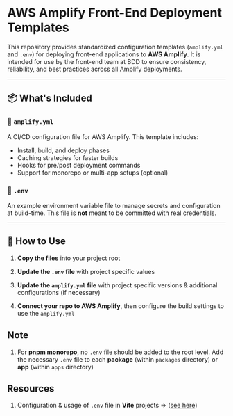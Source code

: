 # AWS Amplify Front-End Deployment Templates

This repository provides standardized configuration templates (`amplify.yml` and `.env`) for deploying front-end applications to **AWS Amplify**. It is intended for use by the front-end team at BDD to ensure consistency, reliability, and best practices across all Amplify deployments.

---

## 📦 What's Included

### 🔧 `amplify.yml`
A CI/CD configuration file for AWS Amplify. This template includes:
- Install, build, and deploy phases
- Caching strategies for faster builds
- Hooks for pre/post deployment commands
- Support for monorepo or multi-app setups (optional)

### 🔐 `.env`
An example environment variable file to manage secrets and configuration at build-time. This file is **not** meant to be committed with real credentials.

---

## 🚀 How to Use

<!-- 1. **Copy the files** into your project root:

```bash
cp templates/amplify.yml ./amplify.yml
cp templates/.env.example .env
``` -->
1. **Copy the files** into your project root

2. **Update the `.env` file** with project specific values

3. **Update the `amplify.yml` file** with project specific versions & additional configurations (if necessary)

4. **Connect your repo to AWS Amplify**, then configure the build settings to use the `amplify.yml`

## Note

1. For **pnpm monorepo**, no `.env` file should be added to the root level. Add the necessary `.env` file to each **package** (within `packages` directory) or **app** (within `apps` directory)

## Resources

1. Configuration & usage of `.env` file in **Vite** projects => ([see here](https://vite.dev/guide/env-and-mode))